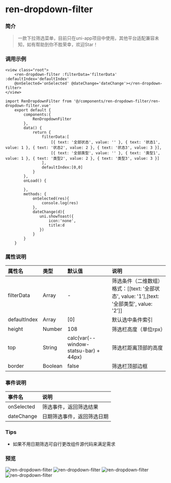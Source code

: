 # ren-dropdown-filter

### 简介
> 一款下拉筛选菜单，目前只在uni-app项目中使用，其他平台适配兼容未知，如有帮助到你不胜荣幸，欢迎Star！


### 调用示例

```
<view class="root">
    <ren-dropdown-filter :filterData='filterData' :defaultIndex='defaultIndex'
    @onSelected='onSelected' @dateChange='dateChange'></ren-dropdown-filter>
</view>
```

```
import RenDropdownFilter from '@/components/ren-dropdown-filter/ren-dropdown-filter.vue'
	export default {
        components:{
            RenDropdownFilter
        },
		data() {
			return {
				filterData:[
                    [{ text: '全部状态', value: '' }, { text: '状态1', value: 1 }, { text: '状态2', value: 2 }, { text: '状态3', value: 3 }],
                    [{ text: '全部类型', value: '' }, { text: '类型1', value: 1 }, { text: '类型2', value: 2 }, { text: '类型3', value: 3 }]
                ],
                defaultIndex:[0,0]
			}
		},
		onLoad() {

		},
		methods: {
            onSelected(res){
                console.log(res)
            },
            dateChange(d){
               uni.showToast({
                   icon:'none',
                   title:d
               })
            }
		}
	}
```

### 属性说明

| 属性名 | 类型   | 默认值 | 说明   |
| :----- | :----- | :----- | :----- |
| filterData | Array | - | 筛选条件（二维数组） 格式：[[text: '全部状态', value: '1'],[text: '全部类型', value: '2']]|
| defaultIndex | Array | [0] | 默认选中条件索引 |
| height | Number | 108 | 筛选栏高度（单位rpx） |
| top | String | calc(var(--window-statsu-bar) + 44px) | 筛选栏距离顶部的高度 |
| border | Boolean | false | 筛选栏顶部边框 |


### 事件说明

| 事件名 | 说明   | 
| :----- | :----- | 
| onSelected | 筛选事件，返回筛选结果   |
| dateChange | 日期筛选事件，返回筛选日期   |

### Tips

* 如果不用日期筛选可自行更改组件源代码来满足需求

### 预览

![ren-dropdown-filter](https://i.loli.net/2020/07/15/LPkWjuDlw1tgTYo.png)
![ren-dropdown-filter](https://i.loli.net/2020/07/15/tAkJy24buCKrSIo.png)
![ren-dropdown-filter](https://i.loli.net/2020/07/15/ZdOVzB8Lc13Qphe.png)
![ren-dropdown-filter](https://i.loli.net/2020/07/15/7xm8Aj2fNKYB45s.png)
